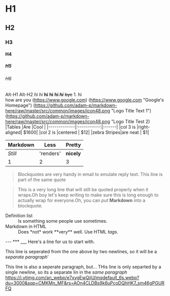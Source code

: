 # H1
## H2
### H3
#### H4
##### H5
###### H6
Alt-H1
Alt-H2
*hi*
_hi_
**hi**
__hi__
**hi
_hi_**
~~bye~~
1.
   hi   
   how are you
(https://www.google.com)
(https://www.google.com "Google's Homepage")
(https://github.com/adam-p/markdown-here/raw/master/src/common/images/icon48.png "Logo Title Text 1")
(https://github.com/adam-p/markdown-here/raw/master/src/common/images/icon48.png "Logo Title Test 2)
|Tables       |Are          |Cool   |
|-------------|:-----------:|:------|
|col 3 is     |right-aligned|  $1600|
|col 2 is     |centered     |    $12|
|zebra Stripes|are neat     |     $1|

Markdown | Less | Pretty
--- | --- | ---
*Still* | 'renders' | **nicely**
1 | 2 | 3
> Blockquotes are very handy in email to emulate reply text. 
> This line is part of the same quote 

> This is a very long line that will still be quoted properly when it wraps.Oh boy let's keep writing to make sure this is long enough to actually wrap for everyone.Oh, you can *put* **Markdown** into a blockquote.
<dl>
  <dt>Definition list</dt>
  <dd>Is something some people use sometimes.</dd>
  
  <dt>Markdown in HTML</dt>
  <dd>Does *not* work **very** well. Use HTML <em>tags</em>.</dd>
</dl>
---
***
___
Here's a line for us to start with.


This line is seperated from the one above by two newlines, so it will be a *separate paragraph*'

This line is also a seperate paragraph, but...
THis line is only separted by a single newline, so its a separate lin in the *same paragraph*
https://i.ytimg.com/an_webp/e7xygEwQjiU/mqdefault_6s.webp?du=3000&sqp=CMKMn_MF&rs=AOn4CLDBs9k6uPcoDQhHK7_sm46gPGURFQ
